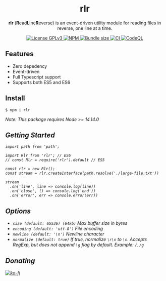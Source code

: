 <div align="center">
  <h1>rlr</h1>
  <p><b>rlr</b> (<b>R</b>ead<b>L</b>ine<b>R</b>everse) is an event-driven utility module for reading files in reverse, one line at a time.</p>
</div>

<div align="center">
  <a href="/LICENSE">
    <img alt="License GPLv3" src="https://img.shields.io/badge/license-MIT-blue.svg" />
  </a>
  <a href="https://www.npmjs.com/package/rlr">
    <img alt="NPM" src="https://img.shields.io/npm/v/rlr?label=npm">
  </a>
  <a href="https://bundlephobia.com/result?p=rlr@latest">
    <img alt="Bundle size" src="https://img.shields.io/bundlephobia/minzip/rlr@latest.svg">
  </a>
  <a href="https://github.com/chronoDave/rlr/actions/workflows/ci.yml">
    <img alt="CI" src="https://github.com/chronoDave/rlr/workflows/ci/badge.svg?branch=master">
  </a>
  <a href="https://github.com/chronoDave/rlr/actions/workflows/codeql.yml">
     <img alt="CodeQL" src="https://github.com/chronoDave/rlr/actions/workflows/codeql.yml/badge.svg?branch=master">
  </a>
</div>

## Features

- Zero depedency
- Event-driven
- Full Typescript support
- Supports both ES5 and ES6

## Install

```
$ npm i rlr
```

<i>Note: This package requires Node >= 14.14.0<i>

## Getting Started

```TS
import path from 'path';

import Rlr from 'rlr'; // ES6
// const Rlr = require('rlr').default // ES5

const rlr = new Rlr();
const stream = rlr.createInterface(path.resolve('./large-file.txt'))

stream
  .on('line', line => console.log(line))
  .on('close', () => console.log('end'))
  .on('error', err => console.error(err))
```

## Options

- `size (default: 65536) (64kb)` Max buffer size in bytes
- `encoding (default: 'utf-8')` File encoding
- `newline (default: '\n')` Newline character
- `normalize (default: true)` If true, normalize `\r\n` to `\n`. Accepts RegExp, but does not append `\g` flag by default. Example: `/,/g`


## Donating

[![ko-fi](https://www.ko-fi.com/img/githubbutton_sm.svg)](https://ko-fi.com/Y8Y41E23T)
